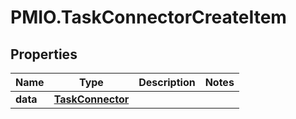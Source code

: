 # PMIO.TaskConnectorCreateItem

## Properties
Name | Type | Description | Notes
------------ | ------------- | ------------- | -------------
**data** | [**TaskConnector**](TaskConnector.md) |  | 


